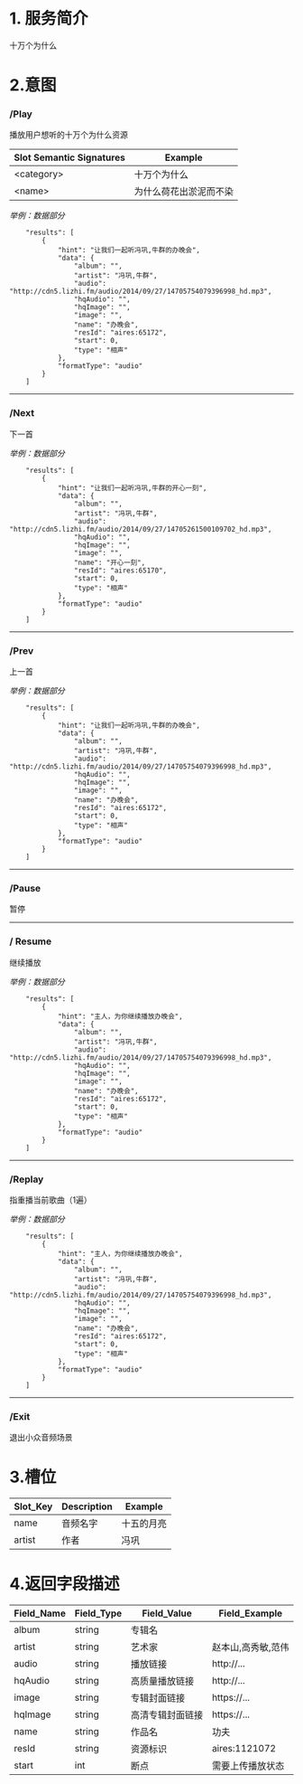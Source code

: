 
# 1. 服务简介

十万个为什么

# 2.意图

### \/Play

播放用户想听的十万个为什么资源

| **Slot Semantic Signatures** | **Example** |
| --- | --- |
| &lt;category&gt; | 十万个为什么 |
| &lt;name&gt; | 为什么荷花出淤泥而不染 |

_举例：数据部分_
```
    "results": [
        {
            "hint": "让我们一起听冯巩,牛群的办晚会",
            "data": {
                "album": "",
                "artist": "冯巩,牛群",
                "audio": "http://cdn5.lizhi.fm/audio/2014/09/27/14705754079396998_hd.mp3",
                "hqAudio": "",
                "hqImage": "",
                "image": "",
                "name": "办晚会",
                "resId": "aires:65172",
                "start": 0,
                "type": "相声"
            },
            "formatType": "audio"
        }
    ]
```

---


### \/Next
下一首

_举例：数据部分_
```
    "results": [
        {
            "hint": "让我们一起听冯巩,牛群的开心一刻",
            "data": {
                "album": "",
                "artist": "冯巩,牛群",
                "audio": "http://cdn5.lizhi.fm/audio/2014/09/27/14705261500109702_hd.mp3",
                "hqAudio": "",
                "hqImage": "",
                "image": "",
                "name": "开心一刻",
                "resId": "aires:65170",
                "start": 0,
                "type": "相声"
            },
            "formatType": "audio"
        }
    ]
```

---

### \/Prev
上一首

_举例：数据部分_
```
    "results": [
        {
            "hint": "让我们一起听冯巩,牛群的办晚会",
            "data": {
                "album": "",
                "artist": "冯巩,牛群",
                "audio": "http://cdn5.lizhi.fm/audio/2014/09/27/14705754079396998_hd.mp3",
                "hqAudio": "",
                "hqImage": "",
                "image": "",
                "name": "办晚会",
                "resId": "aires:65172",
                "start": 0,
                "type": "相声"
            },
            "formatType": "audio"
        }
    ]
```

---

### \/Pause
暂停

---

### \/ Resume
继续播放

_举例：数据部分_
```
    "results": [
        {
            "hint": "主人，为你继续播放办晚会",
            "data": {
                "album": "",
                "artist": "冯巩,牛群",
                "audio": "http://cdn5.lizhi.fm/audio/2014/09/27/14705754079396998_hd.mp3",
                "hqAudio": "",
                "hqImage": "",
                "image": "",
                "name": "办晚会",
                "resId": "aires:65172",
                "start": 0,
                "type": "相声"
            },
            "formatType": "audio"
        }
    ]
```

---

### \/Replay
指重播当前歌曲（1遍）

_举例：数据部分_

```
    "results": [
        {
            "hint": "主人，为你继续播放办晚会",
            "data": {
                "album": "",
                "artist": "冯巩,牛群",
                "audio": "http://cdn5.lizhi.fm/audio/2014/09/27/14705754079396998_hd.mp3",
                "hqAudio": "",
                "hqImage": "",
                "image": "",
                "name": "办晚会",
                "resId": "aires:65172",
                "start": 0,
                "type": "相声"
            },
            "formatType": "audio"
        }
    ]
```

---

### \/Exit
退出小众音频场景

# 3.槽位

| **Slot\_Key** | **Description** | **Example** |
| --- | --- | --- |
| name | 音频名字 | 十五的月亮 |
| artist | 作者 | 冯巩 |

# 4.返回字段描述

| **Field\_Name** | **Field\_Type** | **Field\_Value** | **Field\_Example** |
| --- | --- | --- | --- |
| album | string | 专辑名 |  |
| artist | string | 艺术家 | 赵本山,高秀敏,范伟 |
| audio | string | 播放链接 | http://... |
| hqAudio | string | 高质量播放链接 | http://... |
| image | string | 专辑封面链接 | https://... |
| hqImage | string | 高清专辑封面链接 | https://... |
| name | string | 作品名 | 功夫 |
| resId | string | 资源标识 | aires:1121072 |
| start | int | 断点 | 需要上传播放状态 |
